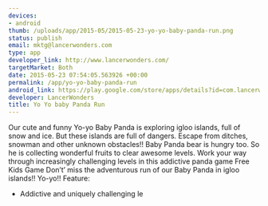 ```yaml
--- 
devices: 
- android
thumb: /uploads/app/2015-05/2015-05-23-yo-yo-baby-panda-run.png
status: publish
email: mktg@lancerwonders.com
type: app
developer_link: http://www.lancerwonders.com/
targetMarket: Both
date: 2015-05-23 07:54:05.563926 +00:00
permalink: /app/yo-yo-baby-panda-run
android_link: https://play.google.com/store/apps/details?id=com.lancerwonders.winpans
developer: LancerWonders
title: Yo Yo baby Panda Run
---
```


Our cute and funny Yo-yo Baby Panda is exploring igloo islands, full of snow and ice.
But these islands are full of dangers. Escape from ditches, snowman and other unknown obstacles!!
Baby Panda bear is hungry too. So he is collecting wonderful fruits to clear awesome levels.
Work your way through increasingly challenging levels in this addictive panda game
Free Kids Game
Don’t’ miss the adventurous run of our Baby Panda in igloo islands!!
Yo-yo!!
Feature:
* Addictive and uniquely challenging le
